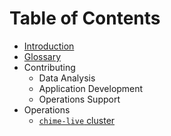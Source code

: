 # Table of Contents

- [Introduction](README.md)
- [Glossary](GLOSSARY.md)
- Contributing
  - Data Analysis
  - Application Development
  - Operations Support
- Operations
  - [`chime-live` cluster](./operations/chime-live-cluster.md)
